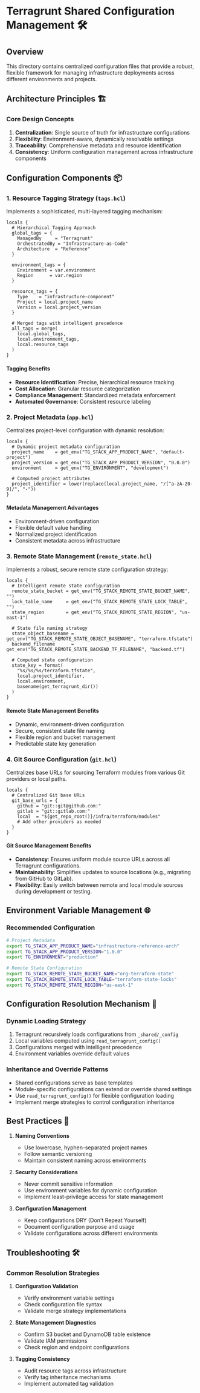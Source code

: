 # Terragrunt Shared Configuration Management 🛠️

## Overview

This directory contains centralized configuration files that provide a robust, flexible framework for managing infrastructure deployments across different environments and projects.

## Architecture Principles 🏗️

### Core Design Concepts

1. **Centralization**: Single source of truth for infrastructure configurations
2. **Flexibility**: Environment-aware, dynamically resolvable settings
3. **Traceability**: Comprehensive metadata and resource identification
4. **Consistency**: Uniform configuration management across infrastructure components

## Configuration Components 📦

### 1. Resource Tagging Strategy (`tags.hcl`)

Implements a sophisticated, multi-layered tagging mechanism:

```hcl
locals {
  # Hierarchical Tagging Approach
  global_tags = {
    ManagedBy     = "Terragrunt"
    OrchestratedBy = "Infrastructure-as-Code"
    Architecture  = "Reference"
  }

  environment_tags = {
    Environment = var.environment
    Region      = var.region
  }

  resource_tags = {
    Type    = "infrastructure-component"
    Project = local.project_name
    Version = local.project_version
  }

  # Merged tags with intelligent precedence
  all_tags = merge(
    local.global_tags,
    local.environment_tags,
    local.resource_tags
  )
}
```

#### Tagging Benefits

- **Resource Identification**: Precise, hierarchical resource tracking
- **Cost Allocation**: Granular resource categorization
- **Compliance Management**: Standardized metadata enforcement
- **Automated Governance**: Consistent resource labeling

### 2. Project Metadata (`app.hcl`)

Centralizes project-level configuration with dynamic resolution:

```hcl
locals {
  # Dynamic project metadata configuration
  project_name    = get_env("TG_STACK_APP_PRODUCT_NAME", "default-project")
  project_version = get_env("TG_STACK_APP_PRODUCT_VERSION", "0.0.0")
  environment     = get_env("TG_ENVIRONMENT", "development")

  # Computed project attributes
  project_identifier = lower(replace(local.project_name, "/[^a-zA-Z0-9]/", "-"))
}
```

#### Metadata Management Advantages

- Environment-driven configuration
- Flexible default value handling
- Normalized project identification
- Consistent metadata across infrastructure

### 3. Remote State Management (`remote_state.hcl`)

Implements a robust, secure remote state configuration strategy:

```hcl
locals {
  # Intelligent remote state configuration
  remote_state_bucket = get_env("TG_STACK_REMOTE_STATE_BUCKET_NAME", "")
  lock_table_name     = get_env("TG_STACK_REMOTE_STATE_LOCK_TABLE", "")
  state_region        = get_env("TG_STACK_REMOTE_STATE_REGION", "us-east-1")

  # State file naming strategy
  state_object_basename = get_env("TG_STACK_REMOTE_STATE_OBJECT_BASENAME", "terraform.tfstate")
  backend_filename      = get_env("TG_STACK_REMOTE_STATE_BACKEND_TF_FILENAME", "backend.tf")

  # Computed state configuration
  state_key = format(
    "%s/%s/%s/terraform.tfstate",
    local.project_identifier,
    local.environment,
    basename(get_terragrunt_dir())
  )
}
```

#### Remote State Management Benefits

- Dynamic, environment-driven configuration
- Secure, consistent state file naming
- Flexible region and bucket management
- Predictable state key generation

### 4. Git Source Configuration (`git.hcl`)

Centralizes base URLs for sourcing Terraform modules from various Git providers or local paths.

```hcl
locals {
  # Centralized Git base URLs
  git_base_urls = {
    github = "git::git@github.com:"
    gitlab = "git::gitlab.com:"
    local  = "${get_repo_root()}/infra/terraform/modules"
    # Add other providers as needed
  }
}
```

#### Git Source Management Benefits

- **Consistency**: Ensures uniform module source URLs across all Terragrunt configurations.
- **Maintainability**: Simplifies updates to source locations (e.g., migrating from GitHub to GitLab).
- **Flexibility**: Easily switch between remote and local module sources during development or testing.

## Environment Variable Management 🌐

### Recommended Configuration

```bash
# Project Metadata
export TG_STACK_APP_PRODUCT_NAME="infrastructure-reference-arch"
export TG_STACK_APP_PRODUCT_VERSION="1.0.0"
export TG_ENVIRONMENT="production"

# Remote State Configuration
export TG_STACK_REMOTE_STATE_BUCKET_NAME="org-terraform-state"
export TG_STACK_REMOTE_STATE_LOCK_TABLE="terraform-state-locks"
export TG_STACK_REMOTE_STATE_REGION="us-east-1"
```

## Configuration Resolution Mechanism 🔄

### Dynamic Loading Strategy

1. Terragrunt recursively loads configurations from `_shared/_config`
2. Local variables computed using `read_terragrunt_config()`
3. Configurations merged with intelligent precedence
4. Environment variables override default values

### Inheritance and Override Patterns

- Shared configurations serve as base templates
- Module-specific configurations can extend or override shared settings
- Use `read_terragrunt_config()` for flexible configuration loading
- Implement merge strategies to control configuration inheritance

## Best Practices 🌟

1. **Naming Conventions**

   - Use lowercase, hyphen-separated project names
   - Follow semantic versioning
   - Maintain consistent naming across environments

2. **Security Considerations**

   - Never commit sensitive information
   - Use environment variables for dynamic configuration
   - Implement least-privilege access for state management

3. **Configuration Management**
   - Keep configurations DRY (Don't Repeat Yourself)
   - Document configuration purpose and usage
   - Validate configurations across different environments

## Troubleshooting 🛠️

### Common Resolution Strategies

1. **Configuration Validation**

   - Verify environment variable settings
   - Check configuration file syntax
   - Validate merge strategy implementations

2. **State Management Diagnostics**

   - Confirm S3 bucket and DynamoDB table existence
   - Validate IAM permissions
   - Check region and endpoint configurations

3. **Tagging Consistency**
   - Audit resource tags across infrastructure
   - Verify tag inheritance mechanisms
   - Implement automated tag validation
